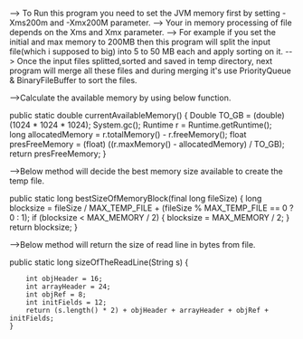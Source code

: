 --> To Run this program you need to set the JVM memory first by setting -Xms200m and -Xmx200M parameter.
--> Your in memory processing of file depends on the Xms and Xmx parameter.
--> For example if you set the initial and max memory to 200MB then this program will split the input file(which i supposed to big) into 5 to 50 MB each and apply sorting on it.
--> Once the input files splitted,sorted and saved in temp directory, next program will merge all these files and during merging it's use PriorityQueue & BinaryFileBuffer to sort the files.

-->Calculate the available memory by using below function.

public static double currentAvailableMemory() {
	Double TO_GB = (double) (1024 * 1024 * 1024);
		System.gc();
		Runtime r = Runtime.getRuntime();		
		long allocatedMemory = r.totalMemory() - r.freeMemory();
		float presFreeMemory = (float) ((r.maxMemory() - allocatedMemory) / TO_GB);
		return presFreeMemory;
	}
  
-->Below method will decide the best memory size available to create the temp file.

public static long bestSizeOfMemoryBlock(final long fileSize) {
		long blocksize = fileSize / MAX_TEMP_FILE + (fileSize % MAX_TEMP_FILE == 0 ? 0 : 1);
		if (blocksize < MAX_MEMORY / 2) {
			blocksize = MAX_MEMORY / 2;
		}
		return blocksize;
	}
  
-->Below method will return the size of read line in bytes from file.

public static long sizeOfTheReadLine(String s) {

		int objHeader = 16;
		int arrayHeader = 24;
		int objRef = 8;
		int initFields = 12;
		return (s.length() * 2) + objHeader + arrayHeader + objRef + initFields;
	}
